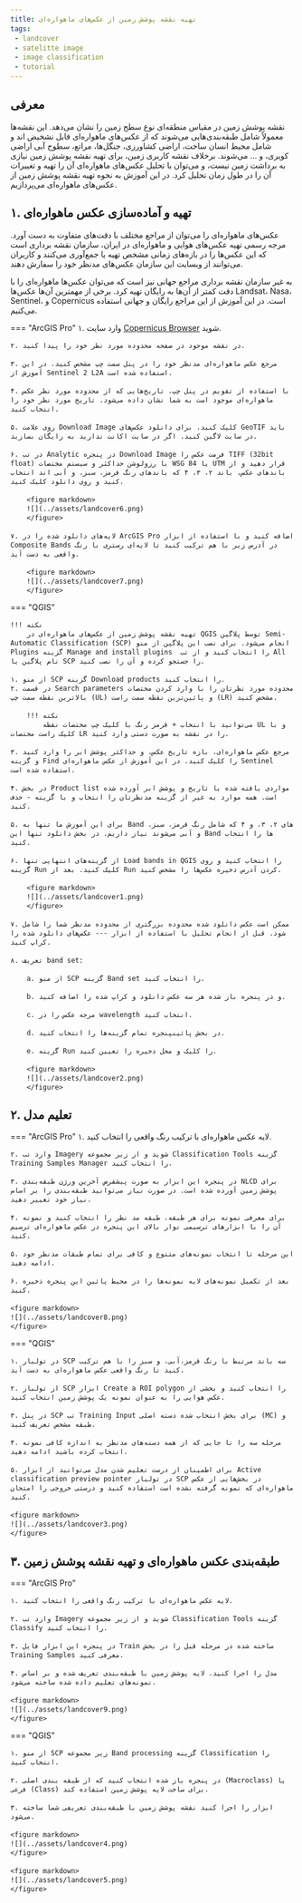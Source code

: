 ```yaml
---
title: تهیه نقشه پوشش زمین از عکس‌های ماهواره‌ای 
tags:
 - landcover
 - satelitte image
 - image classification
 - tutorial
---
```

## معرفی
نقشه پوشش زمین در مقیاس منطقه‌ای نوع سطح زمین را نشان می‌دهد. این نقشه‌ها معمولاً شامل طبقه‌بندی‌هایی می‌شوند که از عکس‌های ماهواره‌ای قابل نشخیض اند و شامل محیط انسان ساخت، اراضی کشاورزی، جنگل‌ها، مراتع، سطوح آبی‌ اراضی کویری، و ... می‌شوند. برخلاف نقشه کاربری زمین، برای تهیه نقشه پوشش زمین نیازی به برداشت زمین نیست، و می‌توان با تحلیل عکس‌های ماهواره‌ای آن را تهیه و تغییرات آن را در طول زمان تحلیل کرد. در این آموزش به نحوه تهیه نقشه پوشش زمین از عکس‌های ماهواره‌ای می‌پردازیم.

## ۱. تهیه و آماده‌سازی عکس ماهواره‌ای
عکس‌های ماهواره‌ای را می‌توان از مراجع مختلف با دقت‌های متفاوت به دست آورد. مرجه رسمی تهیه عکس‌های هوایی و ماهواره‌ای در ایران، سازمان نقشه برداری است که این عکس‌ها را در بازه‌های زمانی مشخص تهیه یا جمع‌آوری می‌کنند و کاربران می‌توانند از وبسایت این سازمان عکس‌های مدنظر خود را سفارش دهند.

به غیر سازمان نقشه برداری مراجع جهانی نیز است که می‌توان عکس‌ها ماهواره‌ای را با دقت کمتر از آن‌ها به رایگان تهیه کرد. برخی از مهمترین آن‌ها عکس‌ها Landsat، Nasa، Sentinel، و Copernicus است. در این آموزش از این مراجع رایگان و جهانی استفاده می‌کنیم.

=== "ArcGIS Pro"
    ۱. وارد سایت [Copernicus Browser](https://browser.dataspace.copernicus.eu/) شوید.

    ۲. در نقشه موجود در صفحه محدوده مورد نظر خود را پیدا کنید.

    ۳. مرجع عکس ماهواره‌ای مدنظر خود را در پنل سمت چپ مشخص کنید. در این آموزش از Sentinel 2 L2A استفاده شده است.

    ۴. با استفاده از تقویم در پنل چپ، تاریخ‌هایی که از محدوده مورد نظر عکس ماهواره‌ای موجود است به شما نشان داده می‌شود. تاریخ مورد نظر خود را انتخاب کنید.

    ۵. روی علامت Download Image کلیک کنید. برای دانلود عکس‌های GeoTIF باید در سایت لاگین کنید. اگر در سایت اکانت ندارید به رایگان بسازید.

    ۶. در تب Analytic در پنجره Download Image فرمت عکس را TIFF (32bit float) با رزولوشن حداکثر و سیستم مختصات WSG 84 یا UTM قرار دهید و از باندهای عکس، باند ۲، ۳، ۴ که باندهای رنگ قرمز، سبز، و آبی اند انتخاب کنید و روی دانلود کلیک کنید.

        <figure markdown>
        ![](../assets/landcover6.png)
        </figure>

    ۷. لایه‌های دانلود شده را در ArcGIS Pro اضافه کنید و با استفاده از ابزار Composite Bands در آدرس زیر با هم ترکیب کنید تا لایه‌ای رستری با رنگ واقعی به دست آید.

        <figure markdown>
        ![](../assets/landcover7.png)
        </figure>


=== "QGIS"
    
    !!! نکته
        تهیه نقشه پوشش زمین از عکس‌های ماهواره‌ای در QGIS توسط پلاگین Semi-Automatic Classification (SCP) انجام می‌شود. برای نصب این پلاگین از منو Plugins گزینه Manage and install plugins  را انتخاب کنید و از تب All نام پلاگین یا SCP را جستجو کرده و آن را نصب کنید.

    ۱. از منو SCP گزینه Download products را انتخاب کنید.
    ۲. در قسمت Search parameters محدوده مورد نظرتان را با وارد کردن مختصات بالاترین نقطه سمت چپ (UL) و پائین‌ترین نقطه سمت راست (LR) مشخص کنید.

        !!! نکته
            می‌توانید با انتخاب + قرمز رنگ با کلیک چپ مختصات نقطه UL و با کلیک راست مختصات LR را در نقشه به صورت دستی وارد کنید.

    ۳. مرجع عکس ماهواره‌ای، بازه تاریخ عکس، و حداکثر پوشش ابر را وارد کنید و گزینه Find را کلیک کنید. در این آموزش از عکس ماهواره‌ای Sentinel استفاده شده است.

    ۴. در بخش Product list مواردی یافته شده با تاریخ و پوشش ابر آورده شده است. همه موارد به غیر از گزینه مدنظرتان را انتخاب و با گزینه - حذف کنید.

    ۵. برای این آموزش ما تنها به Band های ۲، ۳، و ۴ که شامل رنگ قرمز، سبز، و آبی می‌شوند نیاز داریم. در بخش دانلود تنها این Band ها را انتخاب کنید.

    ۶. از گزینه‌های انتهایی تنها Load bands in QGIS را انتخاب کنید و روی گزینه Run کلیک کنید. بعد از Run کردن آدرس ذخیره عکس‌ها را مشخص کنید.

        <figure markdown>
        ![](../assets/landcover1.png)
        </figure>

    ۷. ممکن است عکس دانلود شده محدوده بزرگتری از محدوده مدنظر شما را شامل شود. قبل از انجام تحلیل با استفاده از ابزار --- عکس‌های دانلود شده را کراپ کنید.

    ۸. تعریف band set:

        a. از منو SCP گزینه Band set را انتخاب کنید.

        b. و در پنجره باز شده هر سه عکس دانلود و کراپ شده را اضافه کنید.

        c. مرجه عکس را در wavelength انتخاب کنید.

        d. در بخش پائینپنجره تمام گزینه‌ها را انتخاب کنید.

        e. گزینه Run را کلیک و محل ذخیره را تعیین کنید.

        <figure markdown>
        ![](../assets/landcover2.png)
        </figure>

## ۲. تعلیم مدل

=== "ArcGIS Pro"
    ۱. لایه عکس ماهواره‌ای با ترکیب رنگ واقعی را انتخاب کنید. 

    ۲. وارد تب Imagery شوید و از زیر مجموعه Classification Tools گزینه Training Samples Manager را انتخاب کنید. 

    ۳. در پنجره این ابزار به صورت پیشفرض آخرین ورژن طبقه‌بندی NLCD برای پوشش زمین آورده شده است. در صورت نیاز می‌توانید طبقه‌بندی را بر اساس نیاز خود تغییر دهید.

    ۴. برای معرفی نمونه برای هر طبقه، طبقه مد نظر را انتخاب کنید و نمونه آن را با ابزارهای ترسیمی نوار بالای این پنجره در عکس ماهواره‌ای ترسیم کنید.

    ۵. این مرحله تا انتخاب نمونه‌های متنوع و کافی برای تمام طبقات مدنظر خود ادامه دهید.

    ۶. بعد از تکمیل نمونه‌های لایه نمونه‌ها را در محیط پائین این پنجره ذخیره کنید.

    <figure markdown>
    ![](../assets/landcover8.png)
    </figure>

=== "QGIS"

    ۱. در تولبار SCP سه باند مرتبط با رنگ قرمز،‌آبی، و سبز را با هم ترکیب کنید تا رنگ واقعی عکس ماهواره‌ای به دست آید.

    ۲. از تولباز SCP ابزار Create a ROI polygon را انتخاب کنید و بخشی از عکس هوایی را به عنوان نمونه یک پوشش زمین انتخاب کنید.

    ۳. در پنل SCP تب Training Input برای بخش انتخاب شده دسته اصلی (MC) و طبقه مشخص تعریف کنید.
    
    ۴. مرحله سه را تا جایی که از همه دسته‌های مدنظر به اندازه کافی نمونه انتخاب کرده باشید ادامه دهید.

    ۵. برای اطمینان از درست تعلیم شدن مدل می‌توانید از ابزار Active classification preview pointer در تولبار SCP در بخش‌هایی از عکس ماهواره‌ای که نمونه گرفته نشده است استفاده کنید و درستی خروجی را امتحان کنید.

    <figure markdown>
    ![](../assets/landcover3.png)
    </figure>

## ۳. طبقه‌بندی عکس ماهواره‌ای و تهیه نقشه پوشش زمین

=== "ArcGIS Pro"

    ۱. لایه عکس ماهواره‌ای با ترکیب رنگ واقعی را انتخاب کنید. 

    ۲. وارد تب Imagery شوید و از زیر مجموعه Classification Tools گزینه Classify را انتخاب کنید. 

    ۳. در پنجره این ابزار فایل Train ساخته شده در مرحله قبل را در بخش Training Samples معرفی کنید.

    ۴. مدل را اجرا کنید. لایه پوشش زمین با طبقه‌بندی تعریف شده و بر اساس نمونه‌های تعلیم داده شده ساخته می‌شود.
    
    <figure markdown>
    ![](../assets/landcover9.png)
    </figure>


=== "QGIS"

    ۱. از منو SCP زیر مجموعه Band processing گزینه Classification را انتخاب کنید.

    ۲. در پنجره باز شده انتخاب کنید که از طبقه بندی اصلی (Macroclass) یا فرعی (Class) برای ساخت لایه پوشش زمین استفاده کند.

    ۳. ابزار را اجرا کنید نقشه پوشش زمین با طبقه‌بندی تعریفی شما ساخته می‌شود.

    <figure markdown>
    ![](../assets/landcover4.png)
    </figure>

    <figure markdown>
    ![](../assets/landcover5.png)
    </figure>

